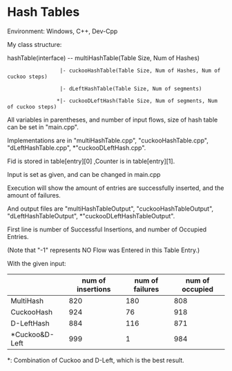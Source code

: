 # Hash Tables

Environment: Windows, C++, Dev-Cpp

My class structure:

hashTable(interface) -- multiHashTable(Table Size, Num of Hashes)

                     |- cuckooHashTable(Table Size, Num of Hashes, Num of cuckoo steps)

                     |- dLeftHashTable(Table Size, Num of segments)

                    *|- cuckooDLeftHash(Table Size, Num of segments, Num of cuckoo steps)

All variables in parentheses, and number of input flows, size of hash table can be set in "main.cpp".

Implementations are in "multiHashTable.cpp", "cuckooHashTable.cpp", "dLeftHashTable.cpp", *"cuckooDLeftHash.cpp".


Fid is stored in table[entry][0] ,Counter is in table[entry][1].

Input is set as given, and can be changed in main.cpp

Execution will show the amount of entries are successfully inserted, and the amount of failures.

And output files are "multiHashTableOutput", "cuckooHashTableOutput", "dLeftHashTableOutput", *"cuckooDLeftHashTableOutput".

First line is number of Successful Insertions, and number of Occupied Entries.

(Note that "-1" represents NO Flow was Entered in this Table Entry.)


With the given input:

| | num of insertions | num of failures | num of occupied |
| --- | --- | --- | --- |
| MultiHash | 820 | 180 | 808 |
| CuckooHash | 924 | 76 | 918 |
| D-LeftHash | 884 | 116 | 871 |
| *Cuckoo&D-Left | 999 | 1 | 984 |

*: Combination of Cuckoo and D-Left, which is the best result.